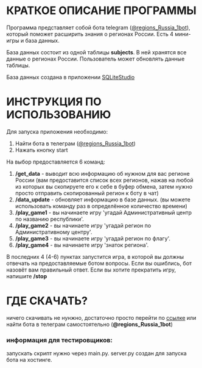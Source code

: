 # КРАТКОЕ ОПИСАНИЕ ПРОГРАММЫ
Программа представляет собой бота telegram 
([@regions_Russia_1bot](https://t.me/regions_Russia_1bot)),
который поможет расширить знания о регионах России.
Есть 4 мини-игры и база данных. 

База данных состоит из одной таблицы
**subjects**. В ней хранятся все данные о регионах России.
Пользователь может обновлять данные таблицы.

База данных создана в приложении [SQLiteStudio](https://sqlitestudio.pl/)

# ИНСТРУКЦИЯ ПО ИСПОЛЬЗОВАНИЮ
Для запуска приложения необходимо:
1. Найти бота в телеграм
([@regions_Russia_1bot](https://t.me/regions_Russia_1bot))
2. Нажать кнопку start

На выбор предоставляется 6 команд:
1. **/get_data** - выводит всю информацию об нужном для вас регионе России
   (вам предоставится список всех регионов, нажав на любой из которых
    вы скопируете его к себе в буфер обмена, затем нужно просто 
    отправить скопированный регион к боту в чат)
2. **/data_update** - обновляет информацию в базе данных.
   (вы можете использовать команду раз в определённое количество времени)
3. **/play_game1** - вы начинаете игру 'угадай Административный центр по названию республики'.
4. **/play_game2** - вы начинаете игру 'угадай регион по Административному центру'.
5. **/play_game3** - вы начинаете игру 'угадай регион по флагу'.
6. **/play_game4** - вы начинаете игру 'знаток региона'.

В последних 4 (4-6) пунктах запустится игра, 
в которой вы должны отвечать на предоставляемые ботом вопросы.
Если вы ошиблись, бот назовёт вам правильный ответ.
Если вы хотите прекратить игру, напишите **/stop**

# ГДЕ СКАЧАТЬ?
ничего скачивать не нунжно, достаточно просто перейти
по [ссылке](https://t.me/regions_Russia_1bot) или 
найти бота в телеграм самостоятельно (**@regions_Russia_1bot**)

### информация для тестировщиков:
запускать скрипт нужно через main.py.
server.py создан для запуска бота на хостинге.